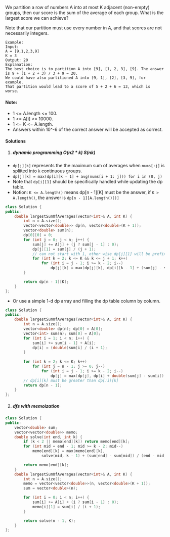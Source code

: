 We partition a row of numbers A into at most K adjacent (non-empty) groups, then our score is the sum of the average of each group. What is the largest score we can achieve?

Note that our partition must use every number in A, and that scores are not necessarily integers.

```
Example:
Input: 
A = [9,1,2,3,9]
K = 3
Output: 20
Explanation: 
The best choice is to partition A into [9], [1, 2, 3], [9]. The answer is 9 + (1 + 2 + 3) / 3 + 9 = 20.
We could have also partitioned A into [9, 1], [2], [3, 9], for example.
That partition would lead to a score of 5 + 2 + 6 = 13, which is worse.
```

 

#### Note:

-    1 <= A.length <= 100.
-    1 <= A[i] <= 10000.
-    1 <= K <= A.length.
-    Answers within 10^-6 of the correct answer will be accepted as correct.


#### Solutions

1. ##### dynamic programming O(n2 * k)  S(nk)

- `dp[j][k]` represents the the maximum sum of averages when `nums[:j]` is spliited into `k` continuous groups.
- `dp[j][k] = max(dp[i][k - 1] + avg(nums[i + 1: j])) for i in (0, j)`
- Note that `dp[i][1]` should be specifically handled while updating the dp table.
- Notion: `K <= A.length()` means dp[n - 1][K] must be the answer, if `K > A.length()`, the answer is `dp[n - 1][A.length()()]`


```cpp
class Solution {
public:
    double largestSumOfAverages(vector<int>& A, int K) {
        int n = A.size();
        vector<vector<double>> dp(n, vector<double>(K + 1));
        vector<double> sum(n);
        dp[0][0] = 0;
        for (int j = 0; j < n; j++) {
            sum[j] += A[j] + (j ? sum[j - 1] : 0);
            dp[j][1] = sum[j] / (j + 1);
            // can not start with 1, other wise dp[j][1] will be prefix[j]
            for (int k = 2; k <= K && k <= j + 1; k++)
                for (int i = j - 1; i >= k - 2; i--)
                    dp[j][k] = max(dp[j][k], dp[i][k - 1] + (sum[j] - sum[i]) / (j - i));
        }

        return dp[n - 1][K];
    }
};
```


- Or use a simple 1-d dp array and filling the dp table column by column.

```cpp
class Solution {
public:
    double largestSumOfAverages(vector<int>& A, int K) {
        int n = A.size();
        vector<double> dp(n); dp[0] = A[0];
        vector<int> sum(n); sum[0] = A[0];
        for (int i = 1; i < n; i++) {
            sum[i] += sum[i - 1] + A[i];
            dp[i] = (double)sum[i] / (i + 1);
        }
        
        for (int k = 2; k <= K; k++)
            for (int j = n - 1; j >= 0; j--)
                for (int i = j - 1; i >= k - 2; i--)
                    dp[j] = max(dp[j], dp[i] + double(sum[j] - sum[i]) / (j - i));
        // dp[i][k] must be greater than dp[:i)[k]
        return dp[n - 1];
    }
};
```

2. ##### dfs with memoization

```cpp
class Solution {
public:
    vector<double> sum;
    vector<vector<double>> memo;
    double solve(int end, int k) {
        if (k < 2 || memo[end][k]) return memo[end][k];
        for (int mid = end - 1; mid >= k - 2; mid--)
            memo[end][k] = max(memo[end][k], 
                solve(mid, k - 1) + (sum[end] - sum[mid]) / (end - mid));

        return memo[end][k];
    }
    double largestSumOfAverages(vector<int>& A, int K) {
        int n = A.size();
        memo = vector<vector<double>>(n, vector<double>(K + 1));
        sum = vector<double>(n);

        for (int i = 0; i < n; i++) {
            sum[i] += A[i] + (i ? sum[i - 1] : 0);
            memo[i][1] = sum[i] / (i + 1);
        }

        return solve(n - 1, K);
    }
};

```